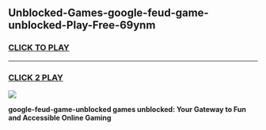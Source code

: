 
## Unblocked-Games-google-feud-game-unblocked-Play-Free-69ynm
<h3>
<a href="https://premium76.site?title=google-feud-game-unblocked&ref=18A1">CLICK TO PLAY</a></h3>
<hr>

<h3>
<a href="https://premium76.site?title=google-feud-game-unblocked&ref=18A1">CLICK 2 PLAY</a>
  
</h3>

<a href="https://premium76.site?title=google-feud-game-unblocked&ref=18A1"><img src="https://clearcache.store/games.png"></a>


**google-feud-game-unblocked games unblocked: Your Gateway to Fun and Accessible Online Gaming**
